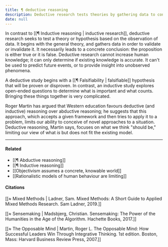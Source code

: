 ```yaml
---
title: ¶ deductive reasoning
description: Deductive research tests theories by gathering data to confirm or reject hypotheses, focusing on concrete conclusions rather than generating new knowledge or predicting future events.
date: null
---
```


In contrast to [[¶ Inductive reasoning | inductive research]], deductive research seeks to test a theory or hypothesis based on the observation of data. It begins with the general theory, and gathers data in order to validate or invalidate it. It necessarily leads to a concrete conclusion: the proposition is either true or it is false. Deductive research cannot increase human knowledge; it can only determine if existing knowledge is accurate. It can't be used to predict future events, or to provide insight into unobserved phenomena.

A deductive study begins with a [[¶ Falsifiability | falsifiable]] hypothesis that will be proven or disproven. In contrast, an inductive study explores open-ended questions to determine what is important and what counts. Bringing these things together is very complicated.

Roger Martin has argued that Western education favours deductive (and inductive) reasoning over abductive reasoning; he suggests that this approach, which accepts a given framework and then tries to apply it to a problem, limits our ability to conceive of novel approaches to a situation. Deductive reasoning, Martin says, focuses on what we think "should be," limiting our view of what _is_ but does not fit the existing model.

---

#### Related

- [[¶ Abductive reasoning]]
- [[¶ Inductive reasoning]]
- [[Objectivism assumes a concrete, knowable world]]
- [[Rationalistic models of human behaviour are limiting]]

#### Citations

[[≈ Mixed Methods | Ladner, Sam. Mixed Methods: A Short Guide to Applied Mixed Methods Research. Sam Ladner, 2019.]]

[[≈ Sensemaking | Madsbjerg, Christian. Sensemaking: The Power of the Humanities in the Age of the Algorithm. Hachette Books, 2017.]]

[[≈ The Opposable Mind | Martin, Roger L. The Opposable Mind: How Successful Leaders Win Through Integrative Thinking. 1st edition. Boston, Mass: Harvard Business Review Press, 2007.]]

